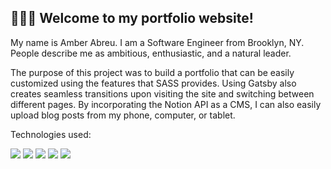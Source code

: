 
## 👩🏻‍💻 Welcome to my portfolio website!

<span> My name is Amber Abreu. I am a Software Engineer from Brooklyn, NY. People describe me as ambitious, enthusiastic, and a natural leader.</span>

The purpose of this project was to build a portfolio that can be easily customized using the features that SASS provides. Using Gatsby also creates seamless transitions upon visiting the site and switching between different pages. By incorporating the Notion API as a CMS, I can also easily upload blog posts from my phone, computer, or tablet.

Technologies used:

<img src="https://img.shields.io/badge/React-20232A?style=for-the-badge&logo=react&logoColor=61DAFB"/>

<img src="https://img.shields.io/badge/Gatsby-663399?style=for-the-badge&logo=gatsby&logoColor=white" />

<img src="https://img.shields.io/badge/GraphQl-E10098?style=for-the-badge&logo=graphql&logoColor=white"/>

<img src="https://img.shields.io/badge/Notion-000000?style=for-the-badge&logo=notion&logoColor=white"/>

<img src="https://img.shields.io/badge/Sass-CC6699?style=for-the-badge&logo=sass&logoColor=white"/>
